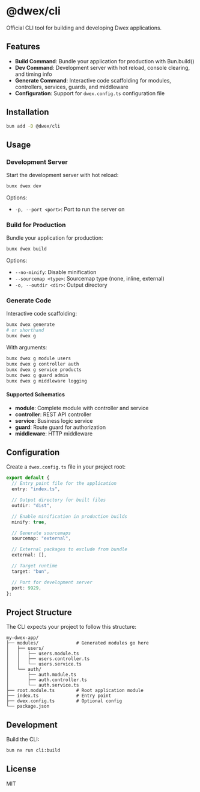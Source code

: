 # @dwex/cli

Official CLI tool for building and developing Dwex applications.

## Features

- **Build Command**: Bundle your application for production with Bun.build()
- **Dev Command**: Development server with hot reload, console clearing, and timing info
- **Generate Command**: Interactive code scaffolding for modules, controllers, services, guards, and middleware
- **Configuration**: Support for `dwex.config.ts` configuration file

## Installation

```bash
bun add -D @dwex/cli
```

## Usage

### Development Server

Start the development server with hot reload:

```bash
bunx dwex dev
```

Options:
- `-p, --port <port>`: Port to run the server on

### Build for Production

Bundle your application for production:

```bash
bunx dwex build
```

Options:
- `--no-minify`: Disable minification
- `--sourcemap <type>`: Sourcemap type (none, inline, external)
- `-o, --outdir <dir>`: Output directory

### Generate Code

Interactive code scaffolding:

```bash
bunx dwex generate
# or shorthand
bunx dwex g
```

With arguments:

```bash
bunx dwex g module users
bunx dwex g controller auth
bunx dwex g service products
bunx dwex g guard admin
bunx dwex g middleware logging
```

#### Supported Schematics

- **module**: Complete module with controller and service
- **controller**: REST API controller
- **service**: Business logic service
- **guard**: Route guard for authorization
- **middleware**: HTTP middleware

## Configuration

Create a `dwex.config.ts` file in your project root:

```typescript
export default {
  // Entry point file for the application
  entry: "index.ts",

  // Output directory for built files
  outdir: "dist",

  // Enable minification in production builds
  minify: true,

  // Generate sourcemaps
  sourcemap: "external",

  // External packages to exclude from bundle
  external: [],

  // Target runtime
  target: "bun",

  // Port for development server
  port: 9929,
};
```

## Project Structure

The CLI expects your project to follow this structure:

```
my-dwex-app/
├── modules/              # Generated modules go here
│   ├── users/
│   │   ├── users.module.ts
│   │   ├── users.controller.ts
│   │   └── users.service.ts
│   └── auth/
│       ├── auth.module.ts
│       ├── auth.controller.ts
│       └── auth.service.ts
├── root.module.ts        # Root application module
├── index.ts              # Entry point
├── dwex.config.ts        # Optional config
└── package.json
```

## Development

Build the CLI:

```bash
bun nx run cli:build
```

## License

MIT
